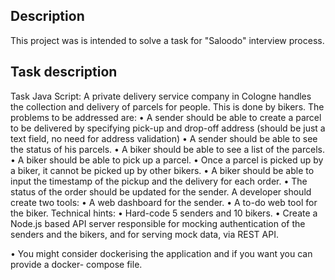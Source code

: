 ## Description
This project was is intended to solve a task for "Saloodo" interview process.

## Task description

Task Java Script: A private delivery service company in Cologne handles the collection
and delivery of parcels for people.
This is done by bikers.
The problems to be addressed are:
• A sender should be able to create a parcel to be delivered by specifying pick-up and drop-off
address (should be just a text field, no need for address validation)
• A sender should be able to see the status of his parcels.
• A biker should be able to see a list of the parcels.
• A biker should be able to pick up a parcel.
• Once a parcel is picked up by a biker, it cannot be picked up by other bikers.
• A biker should be able to input the timestamp of the pickup and the delivery for each order.
• The status of the order should be updated for the sender.
A developer should create two tools:
• A web dashboard for the sender.
• A to-do web tool for the biker.
Technical hints:
• Hard-code 5 senders and 10 bikers.
• Create a Node.js based API server responsible for mocking authentication of the senders and
the bikers, and for serving mock data, via REST API.

• You might consider dockerising the application and if you want you can provide a docker-
compose file.